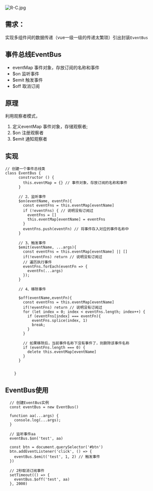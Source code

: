 ![R-C.jpg](https://p3-juejin.byteimg.com/tos-cn-i-k3u1fbpfcp/51557e63f9754756bab91b6d05202ec6~tplv-k3u1fbpfcp-watermark.image?)

## 需求：
实现多组件间的数据传递（vue一级一级的传递太繁琐）引出封装``EventBus``

## 事件总线EventBus 

- eventMap  事件对象，存放订阅的名称和事件
- $on 监听事件
- $emit 触发事件
-  $off 取消订阅

## 原理

利用观察者模式，
1. 定义eventMap  事件对象，存储观察者;
2. $on 注册观察者
3. $emit 通知观察者

## 实现
```
// 创建一个事件总线类
class EventBus {
      constructor () {
        this.eventMap = {} // 事件对象，存放订阅的名称和事件
      }

      // 2、监听事件
      $on(eventName, eventFn){
        const eventFns = this.eventMap[eventName]
        if (!eventFns) { // 说明没有订阅过
          eventFns = []
          this.eventMap[eventName] = eventFns
        } 
        eventFns.push(eventFn) // 将事件存入对应的事件名称中
      }

      // 3、触发事件
      $emit(eventName, ...args){
        const eventFns = this.eventMap[eventName] || []
        if(!eventFns) return // 说明没有订阅过
        // 遍历执行事件
        eventFns.forEach(eventFn => {
          eventFn(...args)
        });
      }

      // 4、移除事件

      $off(eventName,eventFn){
        const eventFns = this.eventMap[eventName] 
        if(!eventFns) return // 说明没有订阅过
        for (let index = 0; index < eventFns.length; index++) {
          if (eventFns[index] === eventFn){
            eventFns.splice(index, 1)
            break;
          }
        }

        // 如果移除后，当前事件名称下没有事件了，则删除该事件名称
        if (eventFns.length === 0) {
          delete this.eventMap[eventName]
        }
      }

     
    }

```

## EventBus使用

```
  // 创建EventBus实例
  const eventBus = new EventBus()

  function aa(...args) {
    console.log(...args);
  }

  // 监听事件aa
  eventBus.$on('test', aa)
  
  const btn = document.querySelector('#btn')
  btn.addEventListener('click', () => {
    eventBus.$emit('test', 1, 2) // 触发事件
  })

  // 2秒取消订阅事件
  setTimeout(() => {
    eventBus.$off('test', aa)
  }, 2000)
```